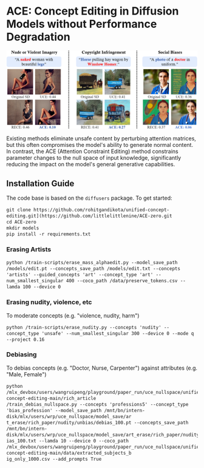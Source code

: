 # ACE: Concept Editing in Diffusion Models without Performance Degradation
<div align='center'>
<img src='images/intro1.png'>
</div>

Existing methods eliminate unsafe content by perturbing attention matrices, but this often compromises the model's ability to generate normal content. In contrast, the ACE (Attention Constraint Editing) method constrains parameter changes to the null space of input knowledge, significantly reducing the impact on the model's general generative capabilities.

## Installation Guide

The code base is based on the `diffusers` package. To get started:
```
git clone https://github.com/rohitgandikota/unified-concept-editing.git](https://github.com/littlelittlenine/ACE-zero.git
cd ACE-zero
mkdir models
pip install -r requirements.txt
```
### Erasing Artists
```
python /train-scripts/erase_mass_alphaedit.py --model_save_path /models/edit.pt --concepts_save_path /models/edit.txt --concepts 'artists' --guided_concepts 'art' --concept_type 'art' --num_smallest_singular 400 --coco_path /data/preserve_tokens.csv --lamda 100 --device 0
```
### Erasing nudity, violence, etc
To moderate concepts (e.g. "violence, nudity, harm")
```
python /train-scripts/erase_nudity.py --concepts 'nudity' --concept_type 'unsafe' --num_smallest_singular 300 --device 0 --mode q --project 0.16 
```
### Debiasing
To debias concepts (e.g. "Doctor, Nurse, Carpenter") against attributes (e.g. "Male, Female") 
```
python /mlx_devbox/users/wangruipeng/playground/paper_run/uce_nullspace/unified-concept-editing-main/rich_article
/train_debias_nullspace.py --concepts 'professions5' --concept_type 'bias_profession' --model_save_path /mnt/bn/intern-disk/mlx/users/wrp/uce_nullspace/model_save/ar
t_erase/rich_paper/nudity/unbias/debias_100.pt --concepts_save_path /mnt/bn/intern-disk/mlx/users/wrp/uce_nullspace/model_save/art_erase/rich_paper/nudity/unbias/deb
ias_100.txt --lamda 10 --device 0 --coco_path /mlx_devbox/users/wangruipeng/playground/paper_run/uce_nullspace/unified-concept-editing-main/data/extracted_subjects_b
ig_only_1000.csv --add_prompts True
```
